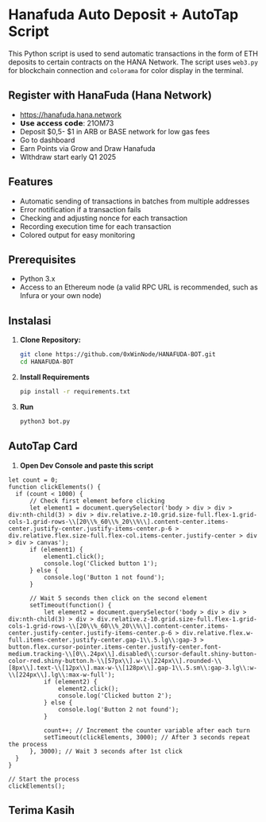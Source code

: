 # Hanafuda Auto Deposit + AutoTap Script

This Python script is used to send automatic transactions in the form of ETH deposits to certain contracts on the HANA Network. The script uses `web3.py` for blockchain connection and `colorama` for color display in the terminal.

## Register with HanaFuda (Hana Network)

- https://hanafuda.hana.network
- 𝗨𝘀𝗲 𝗮𝗰𝗰𝗲𝘀𝘀 𝗰𝗼𝗱𝗲: 21OM73
- Deposit $0,5- $1 in ARB or BASE network for low gas fees
- Go to dashboard
- Earn Points via Grow and Draw Hanafuda
- WIthdraw start early Q1 2025 

## Features

- Automatic sending of transactions in batches from multiple addresses
- Error notification if a transaction fails
- Checking and adjusting nonce for each transaction
- Recording execution time for each transaction
- Colored output for easy monitoring

## Prerequisites

- Python 3.x
- Access to an Ethereum node (a valid RPC URL is recommended, such as Infura or your own node)

## Instalasi

1. **Clone Repository:**
   ```bash
   git clone https://github.com/0xWinNode/HANAFUDA-BOT.git
   cd HANAFUDA-BOT
   ```
2.  **Install Requirements**
    ```bash
    pip install -r requirements.txt
    ```
3.  **Run**
    ```bash
    python3 bot.py
    ```

## AutoTap Card

1. **Open Dev Console and paste this script**
  ```
  let count = 0;
function clickElements() {
    if (count < 1000) {
        // Check first element before clicking
        let element1 = document.querySelector('body > div > div > div:nth-child(3) > div > div.relative.z-10.grid.size-full.flex-1.grid-cols-1.grid-rows-\\[20\\%_60\\%_20\\%\\].content-center.items-center.justify-center.justify-items-center.p-6 > div.relative.flex.size-full.flex-col.items-center.justify-center > div > div > canvas');
        if (element1) {
            element1.click();
            console.log('Clicked button 1');
        } else {
            console.log('Button 1 not found');
        }

        // Wait 5 seconds then click on the second element
        setTimeout(function() {
            let element2 = document.querySelector('body > div > div > div:nth-child(3) > div > div.relative.z-10.grid.size-full.flex-1.grid-cols-1.grid-rows-\\[20\\%_60\\%_20\\%\\].content-center.items-center.justify-center.justify-items-center.p-6 > div.relative.flex.w-full.items-center.justify-center.gap-1\\.5.lg\\:gap-3 > button.flex.cursor-pointer.items-center.justify-center.font-medium.tracking-\\[0\\.24px\\].disabled\\:cursor-default.shiny-button-color-red.shiny-button.h-\\[57px\\].w-\\[224px\\].rounded-\\[8px\\].text-\\[12px\\].max-w-\\[128px\\].gap-1\\.5.sm\\:gap-3.lg\\:w-\\[224px\\].lg\\:max-w-full');
            if (element2) {
                element2.click();
                console.log('Clicked button 2');
            } else {
                console.log('Button 2 not found');
            }

            count++; // Increment the counter variable after each turn
            setTimeout(clickElements, 3000); // After 3 seconds repeat the process
        }, 3000); // Wait 3 seconds after 1st click
    }
}

// Start the process
clickElements();
```

## Terima Kasih
